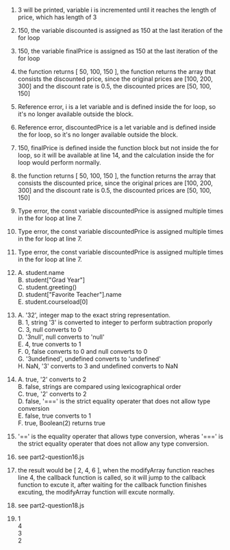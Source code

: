 1. 3 will be printed, variable i is incremented until it reaches the length of price, which has length of 3

2. 150, the variable discounted is assigned as 150 at the last iteration of the for loop

3. 150, the variable finalPrice is assigned as 150 at the last iteration of the for loop

4. the function returns [ 50, 100, 150 ], the function returns the array that consists the discounted price, since the original prices are [100, 200, 300] and the discount rate is 0.5, the discounted prices are [50, 100, 150] 


5. Reference error, i is a let variable and is defined inside the for loop, so it's no longer available outside the block.


6. Reference error, discountedPrice is a let variable and is defined inside the for loop, so it's no longer available outside the block.


7. 150, finalPrice is defined inside the function block but not inside the for loop, so it will be available at line 14, and the calculation inside the for loop would perform normally. 


8. the function returns [ 50, 100, 150 ], the function returns the array that consists the discounted price, since the original prices are [100, 200, 300] and the discount rate is 0.5, the discounted prices are [50, 100, 150]


9.  Type error, the const variable discountedPrice is assigned multiple times in the for loop at line 7. 

10. Type error, the const variable discountedPrice is assigned multiple times in the for loop at line 7.


11. Type error, the const variable discountedPrice is assigned multiple times in the for loop at line 7.


12.  A. student.name <br> B. student["Grad Year"]<br> C. student.greeting()<br> D. student["Favorite Teacher"].name <br>E. student.courseload[0]


13.  A. '32', integer map to the exact string representation.<br>B. 1, string '3' is converted to integer to perform subtraction proporly<br> C. 3, null converts to 0<br> D. '3null', null converts to 'null'<br> E. 4, true converts to 1<br> F. 0, false converts to 0 and null converts to 0<br> G. '3undefined', undefined converts to 'undefined'<br>H. NaN, '3' converts to 3 and undefined converts to NaN


14.  A. true, '2' converts to 2<br>B. false, strings are compared using lexicographical order<br>C. true, '2' converts to 2<br>D. false, '===' is the strict equality operater that does not allow type conversion<br>E. false, true converts to 1<br>F. true, Boolean(2) returns true


15.  '==' is the equality operater that allows type conversion, wheras '===' is the strict equality operater that does not allow any type conversion.
16.  see part2-question16.js

17. the result would be [ 2, 4, 6 ], when the modifyArray function reaches line 4, the callback function is called, so it will jump to the callback function to excute it, after waiting for the callback function finishes excuting, the modifyArray function will excute normally. 
18. see part2-question18.js


19. 1 <br>4<br> 3 <br>2 
